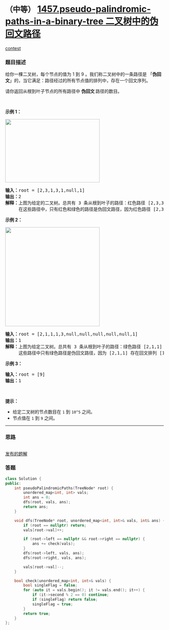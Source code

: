 # `（中等）` [1457.pseudo-palindromic-paths-in-a-binary-tree 二叉树中的伪回文路径](https://leetcode-cn.com/problems/pseudo-palindromic-paths-in-a-binary-tree/)

[contest](https://leetcode-cn.com/contest/weekly-contest-190/problems/pseudo-palindromic-paths-in-a-binary-tree/)

### 题目描述
<p>给你一棵二叉树，每个节点的值为 1 到 9 。我们称二叉树中的一条路径是 「<strong>伪回文</strong>」的，当它满足：路径经过的所有节点值的排列中，存在一个回文序列。</p>

<p>请你返回从根到叶子节点的所有路径中&nbsp;<strong>伪回文&nbsp;</strong>路径的数目。</p>

<p>&nbsp;</p>

<p><strong>示例 1：</strong></p>

<p><img alt="" src="https://assets.leetcode-cn.com/aliyun-lc-upload/uploads/2020/05/23/palindromic_paths_1.png" style="height: 201px; width: 300px;"></p>

<pre><strong>输入：</strong>root = [2,3,1,3,1,null,1]
<strong>输出：</strong>2 
<strong>解释：</strong>上图为给定的二叉树。总共有 3 条从根到叶子的路径：红色路径 [2,3,3] ，绿色路径 [2,1,1] 和路径 [2,3,1] 。
     在这些路径中，只有红色和绿色的路径是伪回文路径，因为红色路径 [2,3,3] 存在回文排列 [3,2,3] ，绿色路径 [2,1,1] 存在回文排列 [1,2,1] 。
</pre>

<p><strong>示例 2：</strong></p>

<p><strong><img alt="" src="https://assets.leetcode-cn.com/aliyun-lc-upload/uploads/2020/05/23/palindromic_paths_2.png" style="height: 314px; width: 300px;"></strong></p>

<pre><strong>输入：</strong>root = [2,1,1,1,3,null,null,null,null,null,1]
<strong>输出：</strong>1 
<strong>解释：</strong>上图为给定二叉树。总共有 3 条从根到叶子的路径：绿色路径 [2,1,1] ，路径 [2,1,3,1] 和路径 [2,1] 。
     这些路径中只有绿色路径是伪回文路径，因为 [2,1,1] 存在回文排列 [1,2,1] 。
</pre>

<p><strong>示例 3：</strong></p>

<pre><strong>输入：</strong>root = [9]
<strong>输出：</strong>1
</pre>

<p>&nbsp;</p>

<p><strong>提示：</strong></p>

<ul>
	<li>给定二叉树的节点数目在&nbsp;<code>1</code>&nbsp;到&nbsp;<code>10^5</code>&nbsp;之间。</li>
	<li>节点值在&nbsp;<code>1</code> 到&nbsp;<code>9</code>&nbsp;之间。</li>
</ul>

            

---
### 思路
```
```

[发布的题解](https://leetcode-cn.com/problems/pseudo-palindromic-paths-in-a-binary-tree/solution/pseudo-palindromic-by-ikaruga/)

### 答题
``` C++
class Solution {
public:
    int pseudoPalindromicPaths(TreeNode* root) {
        unordered_map<int, int> vals;
        int ans = 0;
        dfs(root, vals, ans);
        return ans;
    }

    void dfs(TreeNode* root, unordered_map<int, int>& vals, int& ans) {
        if (root == nullptr) return;
        vals[root->val]++;

        if (root->left == nullptr && root->right == nullptr) {
            ans += check(vals);
        }
        dfs(root->left, vals, ans);
        dfs(root->right, vals, ans);

        vals[root->val]--;
    }

    bool check(unordered_map<int, int>& vals) {
        bool singleFlag = false;
        for (auto it = vals.begin(); it != vals.end(); it++) {
            if (it->second % 2 == 0) continue;
            if (singleFlag) return false;
            singleFlag = true;
        }
        return true;
    }
};
```





